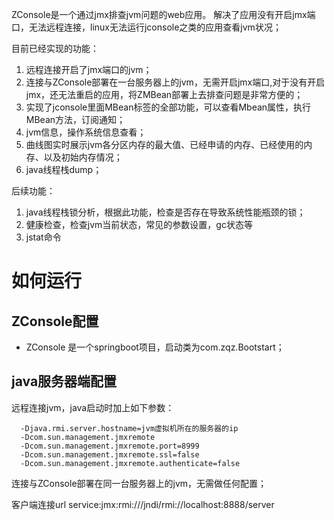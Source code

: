 

ZConsole是一个通过jmx排查jvm问题的web应用。
解决了应用没有开启jmx端口，无法远程连接，linux无法运行jconsole之类的应用查看jvm状况；

目前已经实现的功能：
1. 远程连接开启了jmx端口的jvm；
2. 连接与ZConsole部署在一台服务器上的jvm，无需开启jmx端口,对于没有开启jmx，还无法重启的应用，将ZMBean部署上去排查问题是非常方便的；
3. 实现了jconsole里面MBean标签的全部功能，可以查看Mbean属性，执行MBean方法，订阅通知；
4. jvm信息，操作系统信息查看；
5. 曲线图实时展示jvm各分区内存的最大值、已经申请的内存、已经使用的内存、以及初始内存情况；
6. java线程栈dump；

后续功能：
1. java线程栈锁分析，根据此功能，检查是否存在导致系统性能瓶颈的锁；
2. 健康检查，检查jvm当前状态，常见的参数设置，gc状态等
3. jstat命令


# 如何运行
## ZConsole配置

* ZConsole 是一个springboot项目，启动类为com.zqz.Bootstart；

## java服务器端配置
远程连接jvm，java启动时加上如下参数：
```
  -Djava.rmi.server.hostname=jvm虚拟机所在的服务器的ip 
  -Dcom.sun.management.jmxremote
  -Dcom.sun.management.jmxremote.port=8999
  -Dcom.sun.management.jmxremote.ssl=false
  -Dcom.sun.management.jmxremote.authenticate=false
```
连接与ZConsole部署在同一台服务器上的jvm，无需做任何配置；






  客户端连接url service:jmx:rmi:///jndi/rmi://localhost:8888/server
